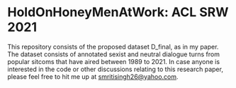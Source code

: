# HoldOnHoneyMenAtWork: ACL SRW 2021

This repository consists of the proposed dataset D_final, as in my paper. The dataset consists of annotated sexist and neutral dialogue turns from popular sitcoms that have aired between 1989 to 2021.
In case anyone is interested in the code or other discussions relating to this research paper, please feel free to hit me up at smritisingh26@yahoo.com. 
